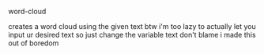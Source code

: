 word-cloud


creates a word cloud using the given text
btw i'm too lazy to actually let you input ur desired text so just change the variable text
don't blame i made this out of boredom